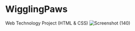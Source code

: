 # WigglingPaws
Web Technology Project (HTML &amp; CSS)
![Screenshot (140)](https://user-images.githubusercontent.com/44749612/149770605-6c5736ae-237a-4a04-bbd7-39a786a1f1a1.png)
